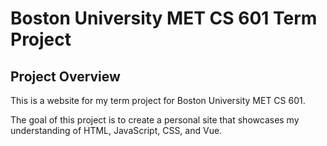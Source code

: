 # Boston University MET CS 601 Term Project
## Project Overview
This is a website for my term project for Boston University MET CS 601.

The goal of this project is to create a personal site that showcases my understanding of HTML, JavaScript, CSS, and Vue.


